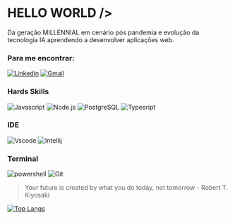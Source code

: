 # HELLO WORLD />
Da geração MILLENNIAL em cenário pós pandemia e evolução da tecnologia IA aprendendo a desenvolver aplicações web.
### Para me encontrar:
[![Linkedin](https://img.shields.io/badge/LinkedIn-0077B5?style=for-the-badge&logo=linkedin&logoColor=black)](https://www.linkedin.com/in/leandro-magalhaes-leomague/)
[![Gmail](https://img.shields.io/badge/Gmail-D14836?style=for-the-badge&logo=gmail&logoColor=black)](maito:ldmagallaes@gmail.com)
### Hards Skills
![Javascript](https://img.shields.io/badge/JavaScript-323330?style=for-the-badge&logo=javascript&logoColor=F7DF1E)
![Node.js](https://img.shields.io/badge/Node%20js-339933?style=for-the-badge&logo=nodedotjs&logoColor=black)
![PostgreSQL](https://img.shields.io/badge/PostgreSQL-316192?style=for-the-badge&logo=postgresql&logoColor=black)
![Typesript](https://img.shields.io/badge/TypeScript-007ACC?style=for-the-badge&logo=typescript&logoColor=black)
### IDE
![Vscode](https://img.shields.io/badge/VSCode-0078D4?style=for-the-badge&logo=visual%20studio%20code&logoColor=black)
![Intellij](https://img.shields.io/badge/IntelliJ_IDEA-000000.svg?style=for-the-badge&logo=intellij-idea&logoColor=white)
### Terminal
![powershell](https://img.shields.io/badge/powershell-5391FE?style=for-the-badge&logo=powershell&logoColor=black)
![Git](https://img.shields.io/badge/GIT-E44C30?style=for-the-badge&logo=git&logoColor=black)

> Your future is created by what you do today, not tomorrow - Robert T. Kiyosaki


[![Top Langs](https://github-readme-stats.vercel.app/api/top-langs/?username=Leomague&layout=compact)](https://github.com/Leomague)
